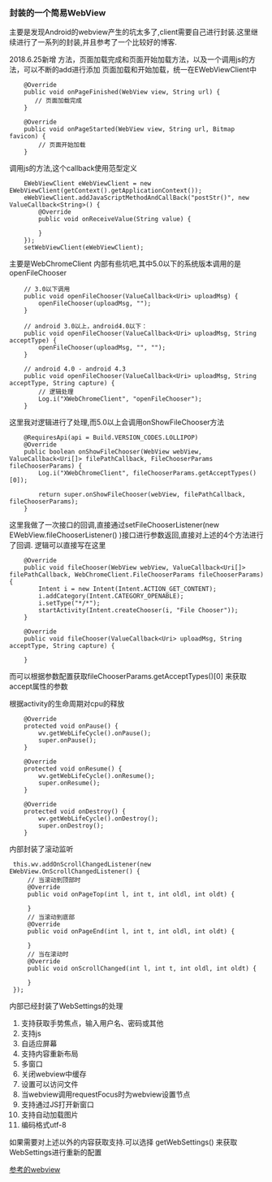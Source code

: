 ### 封装的一个简易WebView

主要是发现Android的webview产生的坑太多了,client需要自己进行封装.这里继续进行了一系列的封装,并且参考了一个比较好的博客.


2018.6.25新增
方法，页面加载完成和页面开始加载方法，以及一个调用js的方法，可以不断的add进行添加
页面加载和开始加载，统一在EWebViewClient中

        @Override
        public void onPageFinished(WebView view, String url) {
           // 页面加载完成
        }

        @Override
        public void onPageStarted(WebView view, String url, Bitmap favicon) {
            // 页面开始加载
        }

调用js的方法,这个callback使用范型定义

        EWebViewClient eWebViewClient = new EWebViewClient(getContext().getApplicationContext());
        eWebViewClient.addJavaScriptMethodAndCallBack("postStr()", new ValueCallback<String>() {
            @Override
            public void onReceiveValue(String value) {

            }
        });
        setWebViewClient(eWebViewClient);

主要是WebChromeClient 内部有些坑吧,其中5.0以下的系统版本调用的是 openFileChooser

        // 3.0以下调用
        public void openFileChooser(ValueCallback<Uri> uploadMsg) {
            openFileChooser(uploadMsg, "");
        }

        // android 3.0以上，android4.0以下：
        public void openFileChooser(ValueCallback<Uri> uploadMsg, String acceptType) {
            openFileChooser(uploadMsg, "", "");
        }

        // android 4.0 - android 4.3
        public void openFileChooser(ValueCallback<Uri> uploadMsg, String acceptType, String capture) {
            // 逻辑处理
            Log.i("XWebChromeClient", "openFileChooser");
        }


这里我对逻辑进行了处理,而5.0以上会调用onShowFileChooser方法

        @RequiresApi(api = Build.VERSION_CODES.LOLLIPOP)
        @Override
        public boolean onShowFileChooser(WebView webView, ValueCallback<Uri[]> filePathCallback, FileChooserParams fileChooserParams) {
            Log.i("XWebChromeClient", fileChooserParams.getAcceptTypes()[0]);

            return super.onShowFileChooser(webView, filePathCallback, fileChooserParams);
        }

这里我做了一次接口的回调,直接通过setFileChooserListener(new EWebView.fileChooserListener() )接口进行参数返回,直接对上述的4个方法进行了回调.
逻辑可以直接写在这里

        @Override
        public void fileChooser(WebView webView, ValueCallback<Uri[]> filePathCallback, WebChromeClient.FileChooserParams fileChooserParams) {
            Intent i = new Intent(Intent.ACTION_GET_CONTENT);
            i.addCategory(Intent.CATEGORY_OPENABLE);
            i.setType("*/*");
            startActivity(Intent.createChooser(i, "File Chooser"));
        }

        @Override
        public void fileChooser(ValueCallback<Uri> uploadMsg, String acceptType, String capture) {

        }


而可以根据参数配置获取fileChooserParams.getAcceptTypes()[0] 来获取accept属性的参数

根据activity的生命周期对cpu的释放

        @Override
        protected void onPause() {
            wv.getWebLifeCycle().onPause();
            super.onPause();
        }

        @Override
        protected void onResume() {
            wv.getWebLifeCycle().onResume();
            super.onResume();
        }

        @Override
        protected void onDestroy() {
            wv.getWebLifeCycle().onDestroy();
            super.onDestroy();
        }

内部封装了滚动监听

     this.wv.addOnScrollChangedListener(new EWebView.OnScrollChangedListener() {
         // 当滚动到顶部时
         @Override
         public void onPageTop(int l, int t, int oldl, int oldt) {

         }
         // 当滚动到底部
         @Override
         public void onPageEnd(int l, int t, int oldl, int oldt) {

         }
         // 当在滚动时
         @Override
         public void onScrollChanged(int l, int t, int oldl, int oldt) {

         }
     });

内部已经封装了WebSettings的处理

1. 支持获取手势焦点，输入用户名、密码或其他
2. 支持js
3. 自适应屏幕
4. 支持内容重新布局
5. 多窗口
6. 关闭webview中缓存
7. 设置可以访问文件
8. 当webview调用requestFocus时为webview设置节点
9. 支持通过JS打开新窗口
10. 支持自动加载图片
11. 编码格式utf-8


如果需要对上述以外的内容获取支持.可以选择 getWebSettings() 来获取WebSettings进行重新的配置


[参考的webview](https://github.com/Justson/AgentWeb)